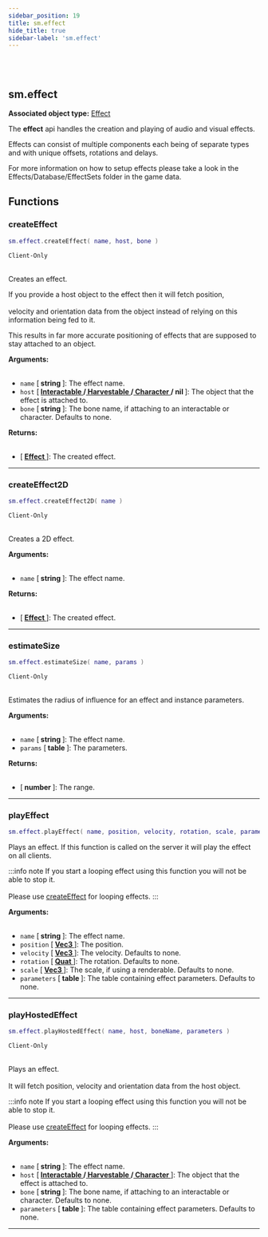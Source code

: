 ```yaml
---
sidebar_position: 19
title: sm.effect
hide_title: true
sidebar-label: 'sm.effect'
---
```


<br></br>

## sm.effect

**Associated object type:** [Effect](/docs/Game-Script-Environment/Userdata/Effect)

The <strong>effect</strong> api handles the creation and playing of audio and visual effects.

Effects can consist of multiple components each being of separate types and with unique offsets, rotations and delays.

For more information on how to setup effects please take a look in the Effects/Database/EffectSets folder in the game data.

## Functions

### createEffect

```lua
sm.effect.createEffect( name, host, bone )
```
<code>Client-Only</code> <br></br>

Creates an effect.

If you provide a host object to the effect then it will fetch position, <br></br>
velocity and orientation data from the object instead of relying on this information being fed to it.

This results in far more accurate positioning of effects that are supposed to stay attached to an object.

<strong>Arguments:</strong> <br></br>

- <code>name</code> [<strong> string </strong>]: The effect name.
- <code>host</code> [<strong> <a href="/docs/Game-Script-Environment/Userdata/Interactable"> Interactable </a>/<a href="/docs/Game-Script-Environment/Userdata/Harvestable"> Harvestable </a>/<a href="/docs/Game-Script-Environment/Userdata/Character"> Character </a>/ nil </strong>]: The object that the effect is attached to.
- <code>bone</code> [<strong> string </strong>]: The bone name, if attaching to an interactable or character. Defaults to none.

<strong>Returns:</strong> <br></br>

- [<strong> <a href="/docs/Game-Script-Environment/Userdata/Effect"> Effect </a> </strong>]: The created effect.

---

### createEffect2D

```lua
sm.effect.createEffect2D( name )
```
<code>Client-Only</code> <br></br>

Creates a 2D effect.

<strong>Arguments:</strong> <br></br>

- <code>name</code> [<strong> string </strong>]: The effect name.

<strong>Returns:</strong> <br></br>

- [<strong> <a href="/docs/Game-Script-Environment/Userdata/Effect"> Effect </a> </strong>]: The created effect.

---

### estimateSize

```lua
sm.effect.estimateSize( name, params )
```
<code>Client-Only</code> <br></br>

Estimates the radius of influence for an effect and instance parameters.

<strong>Arguments:</strong> <br></br>

- <code>name</code> [<strong> string </strong>]: The effect name.
- <code>params</code> [<strong> table </strong>]: The parameters.

<strong>Returns:</strong> <br></br>

- [<strong> number </strong>]: The range.

---

### playEffect

```lua
sm.effect.playEffect( name, position, velocity, rotation, scale, parameters )
```

Plays an effect. If this function is called on the server it will play the effect on all clients.

:::info note
If you start a looping effect using this function you will not be able to stop it. <br></br>
Please use [createEffect](#createeffect) for looping effects.
:::

<strong>Arguments:</strong> <br></br>

- <code>name</code> [<strong> string </strong>]: The effect name.
- <code>position</code> [<strong> <a href="/docs/Game-Script-Environment/Userdata/Vec3"> Vec3 </a> </strong>]: The position.
- <code>velocity</code> [<strong> <a href="/docs/Game-Script-Environment/Userdata/Vec3"> Vec3 </a> </strong>]: The velocity. Defaults to none.
- <code>rotation</code> [<strong> <a href="/docs/Game-Script-Environment/Userdata/Quat"> Quat </a> </strong>]: The rotation. Defaults to none.
- <code>scale</code> [<strong> <a href="/docs/Game-Script-Environment/Userdata/Vec3"> Vec3 </a> </strong>]: The scale, if using a renderable. Defaults to none.
- <code>parameters</code> [<strong> table </strong>]: The table containing effect parameters. Defaults to none.

---

### playHostedEffect

```lua
sm.effect.playHostedEffect( name, host, boneName, parameters )
```
<code>Client-Only</code> <br></br>

Plays an effect. <br></br>
It will fetch position, velocity and orientation data from the host object.

:::info note
If you start a looping effect using this function you will not be able to stop it. <br></br>
Please use [createEffect](#createeffect) for looping effects.
:::

<strong>Arguments:</strong> <br></br>

- <code>name</code> [<strong> string </strong>]: The effect name.
- <code>host</code> [<strong> <a href="/docs/Game-Script-Environment/Userdata/Interactable"> Interactable </a>/<a href="/docs/Game-Script-Environment/Userdata/Harvestable"> Harvestable </a>/<a href="/docs/Game-Script-Environment/Userdata/Character"> Character </a> </strong>]: The object that the effect is attached to.
- <code>bone</code> [<strong> string </strong>]: The bone name, if attaching to an interactable or character. Defaults to none.
- <code>parameters</code> [<strong> table </strong>]: The table containing effect parameters. Defaults to none.

---































